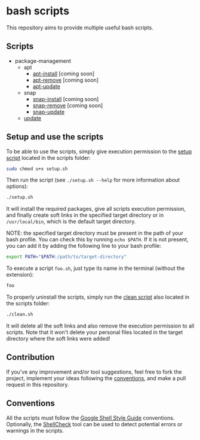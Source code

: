 # bash scripts

This repository aims to provide multiple useful bash scripts.

## Scripts

- package-management
  - apt
    - [apt-install](scripts/package-management/apt/apt-install.sh) [coming soon]
    - [apt-remove](scripts/package-management/apt/apt-remove.sh) [coming soon]
    - [apt-update](scripts/package-management/apt/apt-update.sh)
  - snap
    - [snap-install](scripts/package-management/snap/snap-install.sh) [coming soon]
    - [snap-remove](scripts/package-management/snap/snap-remove.sh) [coming soon]
    - [snap-update](scripts/package-management/snap/snap-update.sh)
  - [update](scripts/package-management/update.sh)

## Setup and use the scripts

To be able to use the scripts, simply give execution permission to the [setup script](setup.sh) located in the scripts folder:

```bash
sudo chmod u+x setup.sh
```

Then run the script (see  `./setup.sh --help` for more information about options):

```bash
./setup.sh
```

It will install the required packages, give all scripts execution permission, and finally create soft links in the specified target directory or in `/usr/local/bin`, which is the default target directory.

NOTE: the specified target directory must be present in the path of your bash profile. You can check this by running `echo $PATH`. If it is not present, you can add it by adding the following line to your bash profile:

```bash
export PATH="$PATH:/path/to/target-directory"
```

To execute a script `foo.sh`, just type its name in the terminal (without the extension):

```bash
foo
```

To properly uninstall the scripts, simply run the [clean script](clean.sh) also located in the scripts folder:

```bash
./clean.sh
```

It will delete all the soft links and also remove the execution permission to all scripts. Note that it won't delete your personal files located in the target directory where the soft links were added!

## Contribution

If you've any improvement and/or tool suggestions, feel free to fork the project, implement your ideas following the [conventions](#conventions), and make a pull request in this repository.

## Conventions

All the scripts must follow the [Google Shell Style Guide](https://google.github.io/styleguide/shellguide.html) conventions.
Optionally, the [ShellCheck](https://www.shellcheck.net/) tool can be used to detect potential errors or warnings in the scripts.
